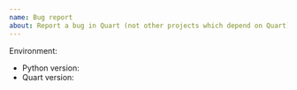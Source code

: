 ```yaml
---
name: Bug report
about: Report a bug in Quart (not other projects which depend on Quart)
---
```


<!--
This issue tracker is a tool to address bugs in Quart itself. Please use
GitHub Discussions or the Pallets Discord for questions about your own code.

Replace this comment with a clear outline of what the bug is.
-->

<!--
Describe how to replicate the bug.

Include a minimal reproducible example that demonstrates the bug.
Include the full traceback if there was an exception.
-->

<!--
Describe the expected behavior that should have happened but didn't.
-->

Environment:

- Python version:
- Quart version:

